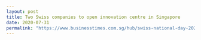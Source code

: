 ```yaml
---
layout: post
title: Two Swiss companies to open innovation centre in Singapore
date: 2020-07-31
permalink: "https://www.businesstimes.com.sg/hub/swiss-national-day-2020/two-swiss-companies-to-open-innovation-centre-in-singapore"
--- 
```

